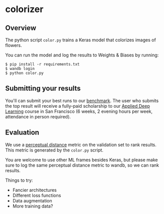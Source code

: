 # colorizer

## Overview

The python script `color.py` trains a Keras model that colorizes images of flowers.

You can run the model and log the results to Weights & Biases by running:

```
$ pip install -r requirements.txt
$ wandb login
$ python color.py
```

## Submitting your results

You'll can submit your best runs to our [benchmark](https://app.wandb.ai/wandb/colorizer-applied-dl/benchmark). The user who submits the top result will receive a fully-paid scholarship to our [Applied Deep Learning](https://www.wandb.com/applied-deep-learning) course in San Francisco (6 weeks, 2 evening hours per week, attendance in person required).

## Evaluation

We use a [perceptual distance](https://www.compuphase.com/cmetric.htm) metric on the validation set to rank results. This metric is generated by the `color.py` script.

You are welcome to use other ML frames besides Keras, but please make sure to log the same perceptual distance metric to wandb, so we can rank results.

Things to try:

- Fancier architectures
- Different loss functions
- Data augmentation
- More training data?
